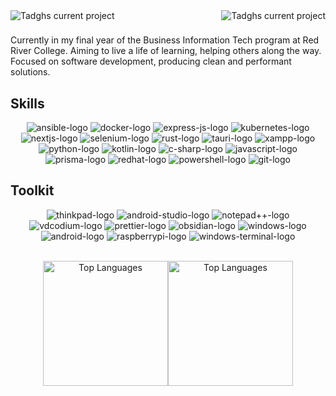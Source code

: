 <div align="center"><img alt="Tadghs current project" align="left" src="https://img.shields.io/badge/Tadgh%20Henry-881185?style=for-the-badge&logo=none&logoColor=white"><a href="https://www.linkedin.com/in/tadghh" target="_blank" rel="noreferrer"><img alt="Tadghs current project" align="right" src="https://img.shields.io/badge/LinkedIn-0077B5?style=for-the-badge&logo=linkedin&logoColor=white"></a></div><h1></h1><span align="center">Currently in my final year of the Business Information Tech program at Red River College. Aiming to live a life of learning, helping others along the way. Focused on software development, producing clean and performant solutions.</span><h2>Skills</h2><p align="center"><img alt="ansible-logo" src="https://img.shields.io/badge/Ansible-000000?style=for-the-badge&logo=ansible&logoColor=white"> <img alt="docker-logo" src="https://img.shields.io/badge/Docker-2CA5E0?style=for-the-badge&logo=docker&logoColor=white"> <img alt="express-js-logo" src="https://img.shields.io/badge/Express%20js-000000?style=for-the-badge&logo=express&logoColor=white"> <img alt="kubernetes-logo" src="https://img.shields.io/badge/kubernetes-326ce5.svg?&style=for-the-badge&logo=kubernetes&logoColor=white"> <img alt="nextjs-logo" src="https://img.shields.io/badge/next%20js-000000?style=for-the-badge&logo=nextdotjs&logoColor=white"> <img alt="selenium-logo" src="https://img.shields.io/badge/Selenium-43B02A?style=for-the-badge&logo=Selenium&logoColor=white"> <img alt="rust-logo" src="https://img.shields.io/badge/Rust-black?style=for-the-badge&logo=rust&logoColor=#E57324"> <img alt="tauri-logo" src="https://img.shields.io/badge/Tauri-FFC131?style=for-the-badge&logo=Tauri&logoColor=white"> <img alt="xampp-logo" src="https://img.shields.io/badge/Xampp-F37623?style=for-the-badge&logo=xampp&logoColor=white"> <img alt="python-logo" src="https://img.shields.io/badge/Python-FFD43B?style=for-the-badge&logo=python&logoColor=blue"> <img alt="kotlin-logo" src="https://img.shields.io/badge/Kotlin-0095D5?&style=for-the-badge&logo=kotlin&logoColor=white"> <img alt="c-sharp-logo" src="https://img.shields.io/badge/C%23-239120?style=for-the-badge&logo=c-sharp&logoColor=white"> <img alt="javascript-logo" src="https://img.shields.io/badge/JavaScript-323330?style=for-the-badge&logo=javascript&logoColor=F7DF1E"> <img alt="prisma-logo" src="https://img.shields.io/badge/Prisma-3982CE?style=for-the-badge&logo=Prisma&logoColor=white"> <img alt="redhat-logo" src="https://img.shields.io/badge/Red%20Hat-EE0000?style=for-the-badge&logo=redhat&logoColor=white"> <img alt="powershell-logo" src="https://img.shields.io/badge/powershell-5391FE?style=for-the-badge&logo=powershell&logoColor=white"> <img alt="git-logo" src="https://img.shields.io/badge/GIT-E44C30?style=for-the-badge&logo=git&logoColor=white"></p><h2>Toolkit</h2><p align="center"><img alt="thinkpad-logo" src="https://img.shields.io/badge/thinkpad-E2231A?style=for-the-badge&logo=lenovo&logoColor=white"> <img alt="android-studio-logo" src="https://img.shields.io/badge/Android_Studio-3DDC84?style=for-the-badge&logo=android-studio&logoColor=white"> <img alt="notepad++-logo" src="https://img.shields.io/badge/Notepad++-90E59A.svg?style=for-the-badge&logo=notepad%2B%2B&logoColor=black"> <img alt="vdcodium-logo" src="https://img.shields.io/badge/VSCodium-0078D4?style=for-the-badge&logo=visual%20studio%20code&logoColor=white"> <img alt="prettier-logo" src="https://img.shields.io/badge/prettier-1A2C34?style=for-the-badge&logo=prettier&logoColor=F7BA3E"> <img alt="obsidian-logo" src="https://img.shields.io/badge/Obsidian-483699?style=for-the-badge&logo=Obsidian&logoColor=white"> <img alt="windows-logo" src="https://img.shields.io/badge/Windows-0078D6?style=for-the-badge&logo=windows&logoColor=white"> <img alt="android-logo" src="https://img.shields.io/badge/Android-3DDC84?style=for-the-badge&logo=android&logoColor=white"> <img alt="raspberrypi-logo" src="https://img.shields.io/badge/Raspberry%20Pi-A22846?style=for-the-badge&logo=Raspberry%20Pi&logoColor=white"> <img alt="windows-terminal-logo" src="https://img.shields.io/badge/windows%20terminal-4D4D4D?style=for-the-badge&logo=windows%20terminal&logoColor=white"></p><br><div align="center"><a href="https://github.com/tadghh"><img height="200" align="center" src="https://github-readme-stats.vercel.app/api/top-langs/?username=tadghh&theme=radical&hide_border=false&include_all_commits=true&count_private=true&layout=compact" alt="Top Languages"></a><a href="https://github.com/tadghh"><img height="200" align="center" src="https://github-readme-streak-stats.herokuapp.com?user=tadghh&theme=radical" alt="Top Languages"></a></div>
